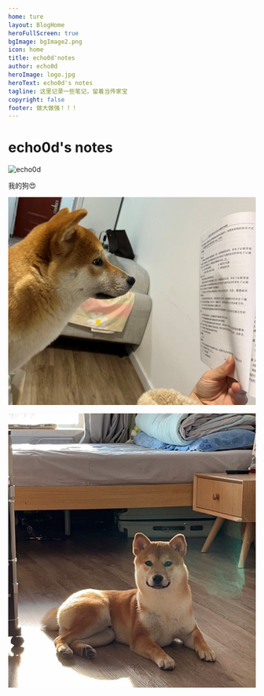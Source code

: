 ```yaml
---
home: ture
layout: BlogHome
heroFullScreen: true
bgImage: bgImage2.png
icon: home
title: echo0d'notes
author: echo0d
heroImage: logo.jpg
heroText: echo0d's notes
tagline: 这里记录一些笔记，留着当传家宝
copyright: false
footer: 做大做强！！！
---
```


# echo0d's notes
![echo0d](https://count.getloli.com/@:echo0d)


我的狗:heart_eyes:

![](./img/mydog1.jpg)

![](./img/mydog2.jpg)
